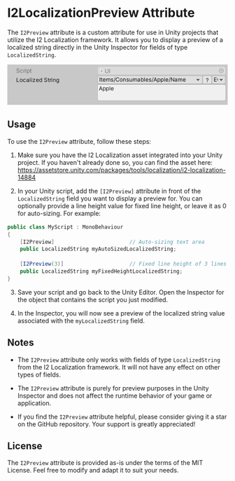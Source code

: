 # I2LocalizationPreview Attribute

The `I2Preview` attribute is a custom attribute for use in Unity projects that utilize the I2 Localization framework. It allows you to display a preview of a localized string directly in the Unity Inspector for fields of type `LocalizedString`.

![I2LocalizationPreview Attribute](preview.png)

## Usage

To use the `I2Preview` attribute, follow these steps:

1. Make sure you have the I2 Localization asset integrated into your Unity project. If you haven't already done so, you can find the asset here: https://assetstore.unity.com/packages/tools/localization/i2-localization-14884

2. In your Unity script, add the `[I2Preview]` attribute in front of the `LocalizedString` field you want to display a preview for. You can optionally provide a line height value for fixed line height, or leave it as 0 for auto-sizing. For example:

```csharp
public class MyScript : MonoBehaviour
{
    [I2Preview]                        // Auto-sizing text area
    public LocalizedString myAutoSizedLocalizedString;

    [I2Preview(3)]                     // Fixed line height of 3 lines
    public LocalizedString myFixedHeightLocalizedString;
}
```


3. Save your script and go back to the Unity Editor. Open the Inspector for the object that contains the script you just modified.

4. In the Inspector, you will now see a preview of the localized string value associated with the `myLocalizedString` field.

## Notes

- The `I2Preview` attribute only works with fields of type `LocalizedString` from the I2 Localization framework. It will not have any effect on other types of fields.

- The `I2Preview` attribute is purely for preview purposes in the Unity Inspector and does not affect the runtime behavior of your game or application.

- If you find the `I2Preview` attribute helpful, please consider giving it a star on the GitHub repository. Your support is greatly appreciated!

## License

The `I2Preview` attribute is provided as-is under the terms of the MIT License. Feel free to modify and adapt it to suit your needs.
